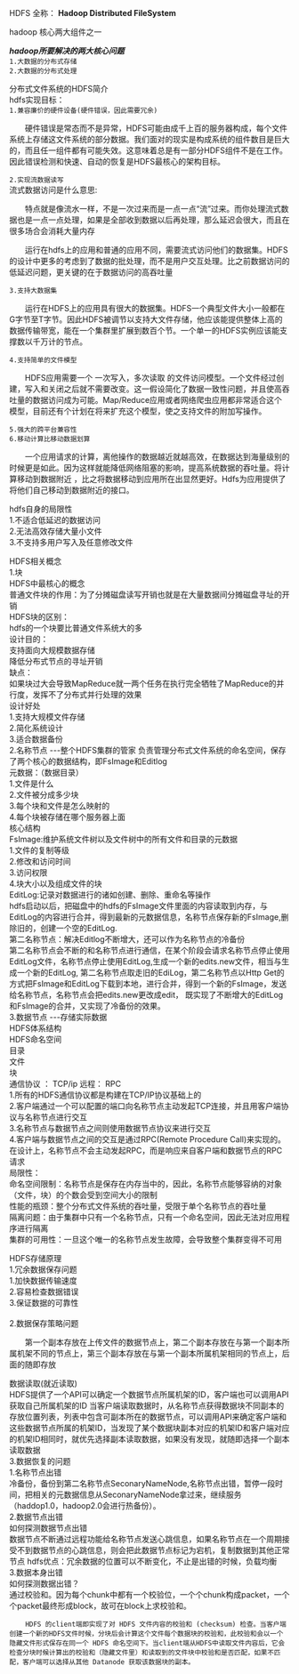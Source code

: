 
HDFS 全称： __Hadoop Distributed FileSystem__

hadoop 核心两大组件之一<br>

***hadoop所要解决的两大核心问题***<br>
	`1.大数据的分布式存储`<br>
	`2.大数据的分布式处理`<br>

分布式文件系统的HDFS简介<br>
	hdfs实现目标：<br>
		`1.兼容廉价的硬件设备(硬件错误，因此需要冗余)`<br>
			<p style="text-indent:2em">硬件错误是常态而不是异常，HDFS可能由成千上百的服务器构成，每个文件系统上存储这文件系统的部分数据。我们面对的现实是构成系统的组件数目是巨大的，而且任一组件都有可能失效。这意味着总是有一部分HDFS组件不是在工作。因此错误检测和快速、自动的恢复是HDFS最核心的架构目标。</p>
		`2.实现流数据读写`<br>
		流式数据访问是什么意思:<br>
		<p style="text-indent:2em">特点就是像流水一样，不是一次过来而是一点一点“流”过来。而你处理流式数据也是一点一点处理，如果是全部收到数据以后再处理，那么延迟会很大，而且在很多场合会消耗大量内存</p>
		<p style="text-indent:2em">运行在hdfs上的应用和普通的应用不同，需要流式访问他们的数据集。HDFS的设计中更多的考虑到了数据的批处理，而不是用户交互处理。比之前数据访问的低延迟问题，更关键的在于数据访问的高吞吐量</p>
		`3.支持大数据集`<br>
		<p style="text-indent:2em">运行在HDFS上的应用具有很大的数据集。HDFS一个典型文件大小一般都在G字节至T字节。因此HDFS被调节以支持大文件存储，他应该能提供整体上高的数据传输带宽，能在一个集群里扩展到数百个节。一个单一的HDFS实例应该能支撑数以千万计的节点。</p>
		`4.支持简单的文件模型`<br>
		<p style="text-indent:2em">HDFS应用需要一个 一次写入，多次读取 的文件访问模型。一个文件经过创建，写入和关闭之后就不需要改变。这一假设简化了数据一致性问题，并且使高吞吐量的数据访问成为可能。Map/Reduce应用或者网络爬虫应用都非常适合这个模型，目前还有个计划在将来扩充这个模型，使之支持文件的附加写操作。</p>
		`5.强大的跨平台兼容性`<br>
		`6.移动计算比移动数据划算`<br>
		<p style="text-indent:2em">一个应用请求的计算，离他操作的数据越近就越高效，在数据达到海量级别的时候更是如此。因为这样就能降低网络阻塞的影响，提高系统数据的吞吐量。将计算移动到数据附近 ，比之将数据移动到应用所在出显然更好。Hdfs为应用提供了将他们自己移动到数据附近的接口。</p>
	hdfs自身的局限性<br>
		1.不适合低延迟的数据访问<br>
		2.无法高效存储大量小文件<br>
		3.不支持多用户写入及任意修改文件<br>


HDFS相关概念<br>
	1.块<br>
		HDFS中最核心的概念<br>
		普通文件块的作用：为了分摊磁盘读写开销也就是在大量数据间分摊磁盘寻址的开销<br>
		HDFS块的区别：<br>
			hdfs的一个块要比普通文件系统大的多<br>
		设计目的：<br>
			支持面向大规模数据存储<br>
			降低分布式节点的寻址开销<br>
		 缺点：<br>
			如果块过大会导致MapReduce就一两个任务在执行完全牺牲了MapReduce的并行度，发挥不了分布式并行处理的效果<br>
		设计好处<br>
			1.支持大规模文件存储<br>
			2.简化系统设计<br>
			3.适合数据备份<br>
	2.名称节点 ---整个HDFS集群的管家  负责管理分布式文件系统的命名空间，保存了两个核心的数据结构，即FsImage和Editlog<br>
		元数据：（数据目录）<br>
			1.文件是什么<br>
			2.文件被分成多少块<br>
			3.每个块和文件是怎么映射的<br>
			4.每个块被存储在哪个服务器上面<br>
		核心结构<br>
			FsImage:维护系统文件树以及文件树中的所有文件和目录的元数据<br>
				1.文件的复制等级<br>
				2.修改和访问时间<br>
				3.访问权限<br>
				4.块大小以及组成文件的块<br>
			EditLog:记录对数据进行的诸如创建、删除、重命名等操作<br>
			hdfs启动以后，把磁盘中的hdfs的FsImage文件里面的内容读取到内存，与EditLog的内容进行合并，得到最新的元数据信息，名称节点保存新的FsImage,删除旧的，创建一个空的EditLog.<br>
		第二名称节点：解决Editlog不断增大，还可以作为名称节点的冷备份<br>
			  第二名称节点会不断的和名称节点进行通信，在某个阶段会请求名称节点停止使用EditLog文件，名称节点停止使用EditLog,生成一个新的edits.new文件，相当与生成一个新的EditLog,
			  第二名称节点取走旧的EdiLog，第二名称节点以Http Get的方式把FsImage和EditLog下载到本地，进行合并，得到一个新的FsImage，发送给名称节点，名称节点会把edits.new更改成edit，
			  既实现了不断增大的EditLog和FsImage的合并，又实现了冷备份的效果。<br>
	3.数据节点 ---存储实际数据		 <br>
HDFS体系结构<br>
	HDFS命名空间<br>
		目录<br>
		文件<br>
		块<br>
	通信协议 ： TCP/ip  远程： RPC<br>
		1.所有的HDFS通信协议都是构建在TCP/IP协议基础上的<br>
		2.客户端通过一个可以配置的端口向名称节点主动发起TCP连接，并且用客户端协议与名称节点进行交互<br>
		3.名称节点与数据节点之间则使用数据节点协议来进行交互<br>
		4.客户端与数据节点之间的交互是通过RPC(Remote Procedure Call)来实现的。在设计上，名称节点不会主动发起RPC，而是响应来自客户端和数据节点的RPC请求<br>
	局限性：<br>
		命名空间限制：名称节点是保存在内存当中的，因此，名称节点能够容纳的对象（文件，块）的个数会受到空间大小的限制<br>
		性能的瓶颈：整个分布式文件系统的吞吐量，受限于单个名称节点的吞吐量<br>
		隔离问题：由于集群中只有一个名称节点，只有一个命名空间，因此无法对应用程序进行隔离<br>
		集群的可用性：一旦这个唯一的名称节点发生故障，会导致整个集群变得不可用<br>

HDFS存储原理<br>
	1.冗余数据保存问题<br>
		1.加快数据传输速度<br>
		2.容易检查数据错误<br>
		3.保证数据的可靠性	<br>	
	2.数据保存策略问题<br>
		<p style="text-indent:2em">第一个副本存放在上传文件的数据节点上，第二个副本存放在与第一个副本所属机架不同的节点上，第三个副本存放在与第一个副本所属机架相同的节点上，后面的随即存放<p>
		数据读取(就近读取)<br>
			HDFS提供了一个API可以确定一个数据节点所属机架的ID，客户端也可以调用API获取自己所属机架的ID
			当客户端读取数据时，从名称节点获得数据块不同副本的存放位置列表，列表中包含可副本所在的数据节点，可以调用API来确定客户端和这些数据节点所属的机架ID，当发现了某个数据块副本对应的机架ID和客户端对应的机架ID相同时，就优先选择副本读取数据，如果没有发现，就随即选择一个副本读取数据<br>
	3.数据恢复的问题		<br>
		1.名称节点出错<br>
			冷备份，备份到第二名称节点SeconaryNameNode,名称节点出错，暂停一段时间，把相关的元数据信息从SeconaryNameNode拿过来，继续服务（haddop1.0，hadoop2.0会进行热备份）。<br>
		2.数据节点出错<br>
			如何探测数据节点出错<br>
				数据节点不断通过远程功能给名称节点发送心跳信息，如果名称节点在一个周期接受不到数据节点的心跳信息，则会把此数据节点标记为宕机，复制数据到其他正常节点
			 hdfs优点：冗余数据的位置可以不断变化，不止是出错的时候，负载均衡<br>
		3.数据本身出错<br>
		如何探测数据出错？<br>
		通过校验和。因为每个chunk中都有一个校验位，一个个chunk构成packet，一个个packet最终形成block，故可在block上求校验和。

		HDFS 的client端即实现了对 HDFS 文件内容的校验和 (checksum) 检查。当客户端创建一个新的HDFS文件时候，分块后会计算这个文件每个数据块的校验和，此校验和会以一个隐藏文件形式保存在同一个 HDFS 命名空间下。当client端从HDFS中读取文件内容后，它会检查分块时候计算出的校验和（隐藏文件里）和读取到的文件块中校验和是否匹配，如果不匹配，客户端可以选择从其他 Datanode 获取该数据块的副本。











